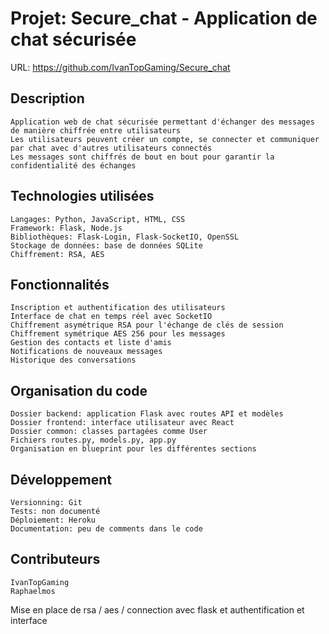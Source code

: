 # Projet: Secure_chat - Application de chat sécurisée

URL: https://github.com/IvanTopGaming/Secure_chat
## Description

    Application web de chat sécurisée permettant d'échanger des messages de manière chiffrée entre utilisateurs
    Les utilisateurs peuvent créer un compte, se connecter et communiquer par chat avec d'autres utilisateurs connectés
    Les messages sont chiffrés de bout en bout pour garantir la confidentialité des échanges

## Technologies utilisées

    Langages: Python, JavaScript, HTML, CSS
    Framework: Flask, Node.js
    Bibliothèques: Flask-Login, Flask-SocketIO, OpenSSL
    Stockage de données: base de données SQLite
    Chiffrement: RSA, AES

## Fonctionnalités

    Inscription et authentification des utilisateurs
    Interface de chat en temps réel avec SocketIO
    Chiffrement asymétrique RSA pour l'échange de clés de session
    Chiffrement symétrique AES 256 pour les messages
    Gestion des contacts et liste d'amis
    Notifications de nouveaux messages
    Historique des conversations

## Organisation du code

    Dossier backend: application Flask avec routes API et modèles
    Dossier frontend: interface utilisateur avec React
    Dossier common: classes partagées comme User
    Fichiers routes.py, models.py, app.py
    Organisation en blueprint pour les différentes sections

## Développement

    Versionning: Git
    Tests: non documenté
    Déploiement: Heroku
    Documentation: peu de comments dans le code

## Contributeurs

    IvanTopGaming
    Raphaelmos


Mise en place de rsa / aes / connection avec flask et authentification et interface
